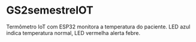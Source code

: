 # GS2semestreIOT
Termômetro IoT com ESP32 monitora a temperatura do paciente. LED azul indica temperatura normal, LED vermelha alerta febre.
